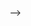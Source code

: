 <!-- ### Hi there 👋
I’m Johnson, a chinese univerysity student

- 👋 Hi, I’m Johnson, a chinese univerysity student
- 👀 I’m interested in learning, coding, basketball, singing, swimming
- 🌱 I’m currently preparing for my postgraduate career. I want to learn in a bigger platform.
- 📫 How to reach me ... zhigaogeng.johnson@gmail.com
- 👯 I’m currently learning Computer-Network, Computer-Composition, Machine-Learning, Deep-Learning
- ⚡ Fun fact: learning physics but wanna be a computer specialist actually
<!--
**shmilyiris/shmilyiris** is a ✨ _special_ ✨ repository because its `README.md` (this file) appears on your GitHub profile.

Here are some ideas to get you started:


-->
 -->
